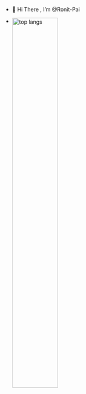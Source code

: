 - 👋 Hi There , I’m @Ronit-Pai

- 
  <img alt="top langs" align="left" width="50%" src="https://github-readme-stats.vercel.app/api/top-langs/?username=Ronit-Pai&layout=donut"/>
